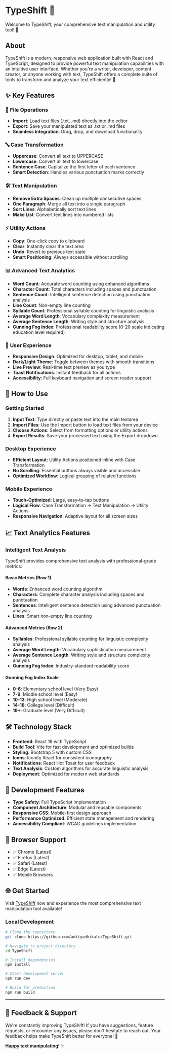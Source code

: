 # TypeShift 📝

Welcome to TypeShift, your comprehensive text manipulation and utility tool! 🎉

## About
TypeShift is a modern, responsive web application built with React and TypeScript, designed to provide powerful text manipulation capabilities with an intuitive user interface. Whether you're a writer, developer, content creator, or anyone working with text, TypeShift offers a complete suite of tools to transform and analyze your text efficiently! 💪

## ✨ Key Features

### 📁 **File Operations**
- **Import**: Load text files (.txt, .md) directly into the editor
- **Export**: Save your manipulated text as .txt or .md files
- **Seamless Integration**: Drag, drop, and download functionality

### 🔤 **Case Transformation**
- **Uppercase**: Convert all text to UPPERCASE
- **Lowercase**: Convert all text to lowercase
- **Sentence Case**: Capitalize the first letter of each sentence
- **Smart Detection**: Handles various punctuation marks correctly

### 🛠️ **Text Manipulation**
- **Remove Extra Spaces**: Clean up multiple consecutive spaces
- **One Paragraph**: Merge all text into a single paragraph
- **Sort Lines**: Alphabetically sort text lines
- **Make List**: Convert text lines into numbered lists

### ⚡ **Utility Actions**
- **Copy**: One-click copy to clipboard
- **Clear**: Instantly clear the text area
- **Undo**: Revert to previous text state
- **Smart Positioning**: Always accessible without scrolling

### 📊 **Advanced Text Analytics**
- **Word Count**: Accurate word counting using enhanced algorithms
- **Character Count**: Total characters including spaces and punctuation
- **Sentence Count**: Intelligent sentence detection using punctuation analysis
- **Line Count**: Non-empty line counting
- **Syllable Count**: Professional syllable counting for linguistic analysis
- **Average Word Length**: Vocabulary complexity measurement
- **Average Sentence Length**: Writing style and structure analysis
- **Gunning Fog Index**: Professional readability score (0-20 scale indicating education level required)

### 🎨 **User Experience**
- **Responsive Design**: Optimized for desktop, tablet, and mobile
- **Dark/Light Theme**: Toggle between themes with smooth transitions
- **Live Preview**: Real-time text preview as you type
- **Toast Notifications**: Instant feedback for all actions
- **Accessibility**: Full keyboard navigation and screen reader support

## 🚀 How to Use

### Getting Started
1. **Input Text**: Type directly or paste text into the main textarea
2. **Import Files**: Use the Import button to load text files from your device
3. **Choose Actions**: Select from formatting options or utility actions
4. **Export Results**: Save your processed text using the Export dropdown

### Desktop Experience
- **Efficient Layout**: Utility Actions positioned inline with Case Transformation
- **No Scrolling**: Essential buttons always visible and accessible
- **Optimized Workflow**: Logical grouping of related functions

### Mobile Experience
- **Touch-Optimized**: Large, easy-to-tap buttons
- **Logical Flow**: Case Transformation → Text Manipulation → Utility Actions
- **Responsive Navigation**: Adaptive layout for all screen sizes

## 📈 Text Analytics Features

### **Intelligent Text Analysis**
TypeShift provides comprehensive text analysis with professional-grade metrics:

#### **Basic Metrics (Row 1)**
- **Words**: Enhanced word counting algorithm
- **Characters**: Complete character analysis including spaces and punctuation
- **Sentences**: Intelligent sentence detection using advanced punctuation analysis
- **Lines**: Smart non-empty line counting

#### **Advanced Metrics (Row 2)**
- **Syllables**: Professional syllable counting for linguistic complexity analysis
- **Average Word Length**: Vocabulary sophistication measurement
- **Average Sentence Length**: Writing style and structure complexity analysis
- **Gunning Fog Index**: Industry-standard readability score

#### **Gunning Fog Index Scale**
- **0-6**: Elementary school level (Very Easy)
- **7-9**: Middle school level (Easy)
- **10-13**: High school level (Moderate)
- **14-18**: College level (Difficult)
- **19+**: Graduate level (Very Difficult)

## 🛠️ Technology Stack

- **Frontend**: React 18 with TypeScript
- **Build Tool**: Vite for fast development and optimized builds
- **Styling**: Bootstrap 5 with custom CSS
- **Icons**: Iconify React for consistent iconography
- **Notifications**: React Hot Toast for user feedback
- **Text Analysis**: Custom algorithms for accurate linguistic analysis
- **Deployment**: Optimized for modern web standards

## 🎯 Development Features

- **Type Safety**: Full TypeScript implementation
- **Component Architecture**: Modular and reusable components
- **Responsive CSS**: Mobile-first design approach
- **Performance Optimized**: Efficient state management and rendering
- **Accessibility Compliant**: WCAG guidelines implementation

## 📱 Browser Support

- ✅ Chrome (Latest)
- ✅ Firefox (Latest)
- ✅ Safari (Latest)
- ✅ Edge (Latest)
- ✅ Mobile Browsers

## 🌐 Get Started

Visit [TypeShift](https://typeshift.netlify.app/) now and experience the most comprehensive text manipulation tool available!

### Local Development

```bash
# Clone the repository
git clone https://github.com/adityadhikale/TypeShift.git

# Navigate to project directory
cd TypeShift

# Install dependencies
npm install

# Start development server
npm run dev

# Build for production
npm run build
```

---

## 💬 Feedback & Support

We're constantly improving TypeShift! If you have suggestions, feature requests, or encounter any issues, please don't hesitate to reach out. Your feedback helps make TypeShift better for everyone! 🌟

**Happy text manipulating!** ✨

